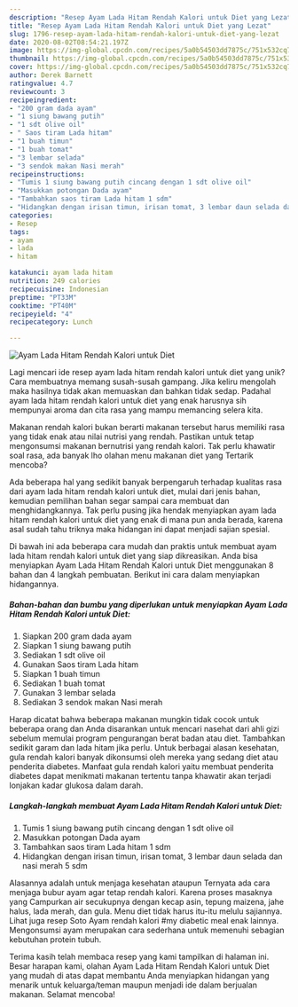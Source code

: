 ```yaml
---
description: "Resep Ayam Lada Hitam Rendah Kalori untuk Diet yang Lezat"
title: "Resep Ayam Lada Hitam Rendah Kalori untuk Diet yang Lezat"
slug: 1796-resep-ayam-lada-hitam-rendah-kalori-untuk-diet-yang-lezat
date: 2020-08-02T08:54:21.197Z
image: https://img-global.cpcdn.com/recipes/5a0b54503dd7875c/751x532cq70/ayam-lada-hitam-rendah-kalori-untuk-diet-foto-resep-utama.jpg
thumbnail: https://img-global.cpcdn.com/recipes/5a0b54503dd7875c/751x532cq70/ayam-lada-hitam-rendah-kalori-untuk-diet-foto-resep-utama.jpg
cover: https://img-global.cpcdn.com/recipes/5a0b54503dd7875c/751x532cq70/ayam-lada-hitam-rendah-kalori-untuk-diet-foto-resep-utama.jpg
author: Derek Barnett
ratingvalue: 4.7
reviewcount: 3
recipeingredient:
- "200 gram dada ayam"
- "1 siung bawang putih"
- "1 sdt olive oil"
- " Saos tiram Lada hitam"
- "1 buah timun"
- "1 buah tomat"
- "3 lembar selada"
- "3 sendok makan Nasi merah"
recipeinstructions:
- "Tumis 1 siung bawang putih cincang dengan 1 sdt olive oil"
- "Masukkan potongan Dada ayam"
- "Tambahkan saos tiram Lada hitam 1 sdm"
- "Hidangkan dengan irisan timun, irisan tomat, 3 lembar daun selada dan nasi merah 5 sdm"
categories:
- Resep
tags:
- ayam
- lada
- hitam

katakunci: ayam lada hitam 
nutrition: 249 calories
recipecuisine: Indonesian
preptime: "PT33M"
cooktime: "PT40M"
recipeyield: "4"
recipecategory: Lunch

---
```



![Ayam Lada Hitam Rendah Kalori untuk Diet](https://img-global.cpcdn.com/recipes/5a0b54503dd7875c/751x532cq70/ayam-lada-hitam-rendah-kalori-untuk-diet-foto-resep-utama.jpg)

Lagi mencari ide resep ayam lada hitam rendah kalori untuk diet yang unik? Cara membuatnya memang susah-susah gampang. Jika keliru mengolah maka hasilnya tidak akan memuaskan dan bahkan tidak sedap. Padahal ayam lada hitam rendah kalori untuk diet yang enak harusnya sih mempunyai aroma dan cita rasa yang mampu memancing selera kita.

Makanan rendah kalori bukan berarti makanan tersebut harus memiliki rasa yang tidak enak atau nilai nutrisi yang rendah. Pastikan untuk tetap mengonsumsi makanan bernutrisi yang rendah kalori. Tak perlu khawatir soal rasa, ada banyak lho olahan menu makanan diet yang Tertarik mencoba?

Ada beberapa hal yang sedikit banyak berpengaruh terhadap kualitas rasa dari ayam lada hitam rendah kalori untuk diet, mulai dari jenis bahan, kemudian pemilihan bahan segar sampai cara membuat dan menghidangkannya. Tak perlu pusing jika hendak menyiapkan ayam lada hitam rendah kalori untuk diet yang enak di mana pun anda berada, karena asal sudah tahu triknya maka hidangan ini dapat menjadi sajian spesial.


Di bawah ini ada beberapa cara mudah dan praktis untuk membuat ayam lada hitam rendah kalori untuk diet yang siap dikreasikan. Anda bisa menyiapkan Ayam Lada Hitam Rendah Kalori untuk Diet menggunakan 8 bahan dan 4 langkah pembuatan. Berikut ini cara dalam menyiapkan hidangannya.

<!--inarticleads1-->

##### Bahan-bahan dan bumbu yang diperlukan untuk menyiapkan Ayam Lada Hitam Rendah Kalori untuk Diet:

1. Siapkan 200 gram dada ayam
1. Siapkan 1 siung bawang putih
1. Sediakan 1 sdt olive oil
1. Gunakan  Saos tiram Lada hitam
1. Siapkan 1 buah timun
1. Sediakan 1 buah tomat
1. Gunakan 3 lembar selada
1. Sediakan 3 sendok makan Nasi merah


Harap dicatat bahwa beberapa makanan mungkin tidak cocok untuk beberapa orang dan Anda disarankan untuk mencari nasehat dari ahli gizi sebelum memulai program pengurangan berat badan atau diet. Tambahkan sedikit garam dan lada hitam jika perlu. Untuk berbagai alasan kesehatan, gula rendah kalori banyak dikonsumsi oleh mereka yang sedang diet atau penderita diabetes. Manfaat gula rendah kalori yaitu membuat penderita diabetes dapat menikmati makanan tertentu tanpa khawatir akan terjadi lonjakan kadar glukosa dalam darah. 

<!--inarticleads2-->

##### Langkah-langkah membuat Ayam Lada Hitam Rendah Kalori untuk Diet:

1. Tumis 1 siung bawang putih cincang dengan 1 sdt olive oil
1. Masukkan potongan Dada ayam
1. Tambahkan saos tiram Lada hitam 1 sdm
1. Hidangkan dengan irisan timun, irisan tomat, 3 lembar daun selada dan nasi merah 5 sdm


Alasannya adalah untuk menjaga kesehatan ataupun Ternyata ada cara menjaga bubur ayam agar tetap rendah kalori. Karena proses masaknya yang Campurkan air secukupnya dengan kecap asin, tepung maizena, jahe halus, lada merah, dan gula. Menu diet tidak harus itu-itu melulu sajiannya. Lihat juga resep Soto Ayam rendah kalori #my diabetic meal enak lainnya. Mengonsumsi ayam merupakan cara sederhana untuk memenuhi sebagian kebutuhan protein tubuh. 

Terima kasih telah membaca resep yang kami tampilkan di halaman ini. Besar harapan kami, olahan Ayam Lada Hitam Rendah Kalori untuk Diet yang mudah di atas dapat membantu Anda menyiapkan hidangan yang menarik untuk keluarga/teman maupun menjadi ide dalam berjualan makanan. Selamat mencoba!
